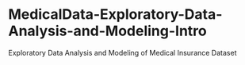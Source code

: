 # MedicalData-Exploratory-Data-Analysis-and-Modeling-Intro
Exploratory Data Analysis and Modeling of Medical Insurance Dataset

